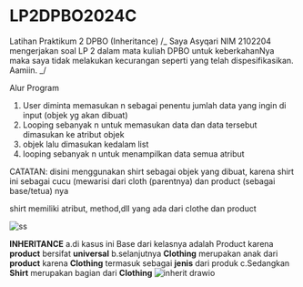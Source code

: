 # LP2DPBO2024C
Latihan Praktikum 2 DPBO (Inheritance)
/_ Saya Asyqari NIM 2102204 mengerjakan soal LP 2 dalam mata kuliah DPBO untuk keberkahanNya
maka saya tidak melakukan kecurangan seperti yang telah dispesifikasikan. Aamiin. _/

Alur Program
1. User diminta memasukan n sebagai penentu jumlah data yang ingin di input (objek yg akan dibuat)
2. Looping sebanyak n untuk memasukan data dan data tersebut dimasukan ke atribut objek
3. objek lalu dimasukan kedalam list
4. looping sebanyak n untuk menampilkan data semua atribut

CATATAN:
disini menggunakan shirt sebagai objek yang dibuat, karena shirt ini sebagai cucu (mewarisi dari cloth (parentnya) dan product (sebagai base/tetua) nya

shirt memiliki atribut, method,dll yang ada dari clothe dan product

![ss](https://github.com/asyqari/LP2DPBO2024C/assets/90365732/4dfdd2f3-1556-4917-8467-a84139bbf7f7)



**INHERITANCE**
a.di kasus ini Base dari kelasnya adalah Product karena **product** bersifat **universal**
b.selanjutnya **Clothing** merupakan anak dari **product** karena **Clothing** termasuk sebagai **jenis** dari produk
c.Sedangkan **Shirt** merupakan bagian dari **Clothing**
![inherit drawio](https://github.com/asyqari/LP2DPBO2024C/assets/90365732/610aefe8-aab8-4f70-89c1-378d04b48220)
